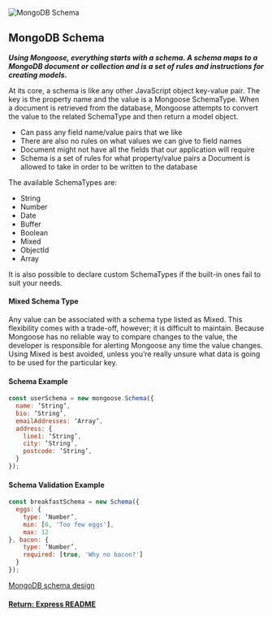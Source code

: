 ![MongoDB Schema](https://docs.mongodb.com/manual/_images/data-model-normalized.bakedsvg.svg)

## MongoDB Schema
___Using Mongoose, everything starts with a schema. A schema maps to a MongoDB document or collection and is a set of rules and instructions for creating models.___

At its core, a schema is like any other JavaScript object key-value pair. The key is the property name and the value is a Mongoose SchemaType. When a document is retrieved from the database, Mongoose attempts to convert the value to the related SchemaType and then return a model object.
- Can pass any field name/value pairs that we like
- There are also no rules on what values we can give to field names
- Document might not have all the fields that our application will require
- Schema is a set of rules for what property/value pairs a Document is allowed to take in order to be written to the database

The available SchemaTypes are:
- String 
- Number
- Date
- Buffer 
- Boolean 
- Mixed
- ObjectId 
- Array

It is also possible to declare custom SchemaTypes if the built-in ones fail to suit your needs.

#### Mixed Schema Type
Any value can be associated with a schema type listed as Mixed. This flexibility comes with a trade-off, however; it is difficult to maintain. Because Mongoose has no reliable way to compare changes to the value, the developer is responsible for alerting Mongoose any time the value changes. Using Mixed is best avoided, unless you’re really unsure what data is going to be used for the particular key.
 
#### Schema Example
```js
const userSchema = new mongoose.Schema({
  name: ‘String’,
  bio: ‘String’,
  emailAddresses: ‘Array’,
  address: {
    line1: ‘String’,
    city: ‘String’,
    postcode: ‘String’,
  }
});
```

#### Schema Validation Example
```js
const breakfastSchema = new Schema({
  eggs: {
    type: ‘Number’,
    min: [6, 'Too few eggs'],
    max: 12
}, bacon: {
    type: ‘Number’,
    required: [true, 'Why no bacon?']
  }
});
```

[MongoDB schema design](https://hackernoon.com/mongodb-schema-design-86327d8fae83)

#### [Return: Express README](../../README.md)
